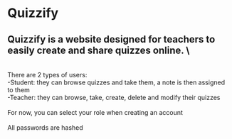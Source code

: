 # Quizzify

## Quizzify is a website designed for teachers to easily create and share quizzes online. \

\
There are 2 types of users:\
-Student: they can browse quizzes and take them, a note is then assigned to them\
-Teacher: they can browse, take, create, delete and modify their quizzes\
\
For now, you can select your role when creating an account\
\
All passwords are hashed
